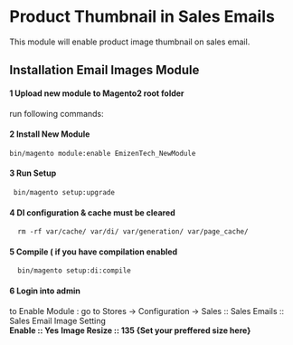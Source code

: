 # Product Thumbnail in Sales Emails

This module will enable product image thumbnail on sales email. 

<h2>Installation Email Images Module</h2>

<h4>1 Upload new module to Magento2 root folder</h4>

run following commands:
<h4>2 Install New Module</h4>
<code>bin/magento module:enable EmizenTech_NewModule</code>

<h4>3 Run Setup</h4>
<code> bin/magento setup:upgrade</code>


<h4>4 DI configuration & cache must be cleared</h4>
<code>	rm -rf var/cache/ var/di/ var/generation/ var/page_cache/</code>
	
<h4>5 Compile ( if you have compilation enabled</h4>
<code>	bin/magento setup:di:compile </code>
	
<h4>6 Login into admin </h4>
to Enable Module : go to 
Stores -> Configuration -> 
Sales :: Sales Emails :: Sales Email Image Setting
<br />
<b>Enable :: Yes</b>
<b>Image Resize	:: 135 {Set your preffered size here}</b>
